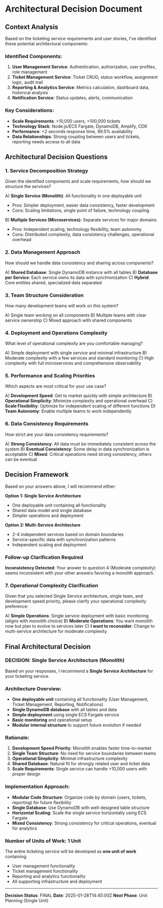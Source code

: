 # Architectural Decision Document

## Context Analysis

Based on the ticketing service requirements and user stories, I've identified these potential architectural components:

### Identified Components:
1. **User Management Service**: Authentication, authorization, user profiles, role management
2. **Ticket Management Service**: Ticket CRUD, status workflow, assignment logic, audit trail
3. **Reporting & Analytics Service**: Metrics calculation, dashboard data, historical analysis
4. **Notification Service**: Status updates, alerts, communication

### Key Considerations:
- **Scale Requirements**: >10,000 users, >100,000 tickets
- **Technology Stack**: Node.js/ECS Fargate, DynamoDB, Amplify, CDK
- **Performance**: <2 seconds response time, 99.5% availability
- **Data Relationships**: Strong coupling between users and tickets, reporting needs access to all data

## Architectural Decision Questions

### 1. Service Decomposition Strategy
Given the identified components and scale requirements, how should we structure the services?

A) **Single Service (Monolith)**: All functionality in one deployable unit
   - Pros: Simpler deployment, easier data consistency, faster development
   - Cons: Scaling limitations, single point of failure, technology coupling

B) **Multiple Services (Microservices)**: Separate services for major domains
   - Pros: Independent scaling, technology flexibility, team autonomy
   - Cons: Distributed complexity, data consistency challenges, operational overhead

[Answer]: A

### 2. Data Management Approach
How should we handle data consistency and sharing across components?

A) **Shared Database**: Single DynamoDB instance with all tables
B) **Database per Service**: Each service owns its data with synchronization
C) **Hybrid**: Core entities shared, specialized data separated

[Answer]: A

### 3. Team Structure Consideration
How many development teams will work on this system?

A) Single team working on all components
B) Multiple teams with clear service ownership
C) Mixed approach with shared components

[Answer]: A

### 4. Deployment and Operations Complexity
What level of operational complexity are you comfortable managing?

A) Simple deployment with single service and minimal infrastructure
B) Moderate complexity with a few services and standard monitoring
C) High complexity with full microservices and comprehensive observability

[Answer]: A

### 5. Performance and Scaling Priorities
Which aspects are most critical for your use case?

A) **Development Speed**: Get to market quickly with simple architecture
B) **Operational Simplicity**: Minimize complexity and operational overhead
C) **Scale Flexibility**: Optimize for independent scaling of different functions
D) **Team Autonomy**: Enable multiple teams to work independently

[Answer]: A

### 6. Data Consistency Requirements
How strict are your data consistency requirements?

A) **Strong Consistency**: All data must be immediately consistent across the system
B) **Eventual Consistency**: Some delay in data synchronization is acceptable
C) **Mixed**: Critical operations need strong consistency, others can be eventual

[Answer]: C

## Decision Framework

Based on your answers above, I will recommend either:

**Option 1: Single Service Architecture**
- One deployable unit containing all functionality
- Shared data model and single database
- Simpler operations and deployment

**Option 2: Multi-Service Architecture**  
- 2-4 independent services based on domain boundaries
- Service-specific data with synchronization patterns
- Independent scaling and deployment

### Follow-up Clarification Required

**Inconsistency Detected**: Your answer to question 4 (Moderate complexity) seems inconsistent with your other answers favoring a monolith approach.

### 7. Operational Complexity Clarification
Given that you selected Single Service architecture, single team, and development speed priority, please clarify your operational complexity preference:

A) **Simple Operations**: Single service deployment with basic monitoring (aligns with monolith choice)
B) **Moderate Operations**: You want monolith now but plan to evolve to services later
C) **I want to reconsider**: Change to multi-service architecture for moderate complexity

[Answer]: A

## Final Architectural Decision

### **DECISION: Single Service Architecture (Monolith)**

Based on your responses, I recommend a **Single Service Architecture** for your ticketing service.

### Architecture Overview:
- **One deployable unit** containing all functionality (User Management, Ticket Management, Reporting, Notifications)
- **Single DynamoDB database** with all tables and data
- **Simple deployment** using single ECS Fargate service
- **Basic monitoring** and operational setup
- **Modular internal structure** to support future evolution if needed

### Rationale:
1. **Development Speed Priority**: Monolith enables faster time-to-market
2. **Single Team Structure**: No need for service boundaries between teams
3. **Operational Simplicity**: Minimal infrastructure complexity
4. **Shared Database**: Natural fit for strongly related user and ticket data
5. **Scale Requirements**: Single service can handle >10,000 users with proper design

### Implementation Approach:
- **Modular Code Structure**: Organize code by domain (users, tickets, reporting) for future flexibility
- **Single Database**: Use DynamoDB with well-designed table structure
- **Horizontal Scaling**: Scale the single service horizontally using ECS Fargate
- **Mixed Consistency**: Strong consistency for critical operations, eventual for analytics

### Number of Units of Work: **1 Unit**

The entire ticketing service will be developed as **one unit of work** containing:
- User management functionality
- Ticket management functionality  
- Reporting and analytics functionality
- All supporting infrastructure and deployment

---

**Decision Status**: FINAL
**Date**: 2025-01-28T14:45:00Z
**Next Phase**: Unit Planning (Single Unit)
